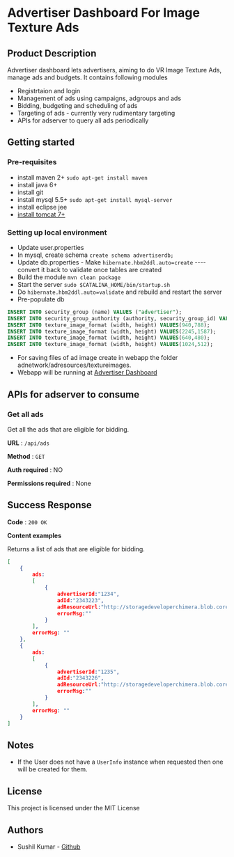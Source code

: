 
# Advertiser Dashboard For Image Texture Ads
## Product Description
Advertiser dashboard lets advertisers, aiming to do VR Image Texture Ads, manage ads and budgets. It contains following modules
* Registrtaion and login
* Management of ads using campaigns, adgroups and ads
* Bidding, budgeting and scheduling of ads
* Targeting of ads - currently very rudimentary targeting
* APIs for adserver to query all ads periodically

## Getting started
### Pre-requisites
*  install maven 2+ ```sudo apt-get install maven```
* install java 6+
*  install git
* install mysql 5.5+ ```sudo apt-get install mysql-server```
* install eclipse jee
* [install tomcat 7+](https://www.tecmint.com/install-apache-tomcat-in-centos/)

### Setting up local environment
* Update user.properties
*  In mysql, create schema ```create schema advertiserdb;```
* Update db.properties - Make ```hibernate.hbm2ddl.auto=create``` ---- convert it back to validate once tables are created
* Build the module ```mvn clean package```
* Start the server ```sudo $CATALINA_HOME/bin/startup.sh```
* Do ```hibernate.hbm2ddl.auto=validate``` and rebuild and restart the server
* Pre-populate db
```sql
INSERT INTO security_group (name) VALUES ("advertiser");
INSERT INTO security_group_authority (authority, security_group_id) VALUES ("ROLE_ADVERTISER", 1);
INSERT INTO texture_image_format (width, height) VALUES(940,788);
INSERT INTO texture_image_format (width, height) VALUES(2245,1587);
INSERT INTO texture_image_format (width, height) VALUES(640,480);
INSERT INTO texture_image_format (width, height) VALUES(1024,512);
```
* For saving files of ad image create in webapp the folder adnetwork/adresources/textureimages. 
* Webapp will be running at [Advertiser Dashboard](http://localhost:8080/advertiserdb)

## APIs for adserver to consume
### Get all ads
Get all the ads that are eligible for bidding.

**URL** : `/api/ads`

**Method** : `GET`

**Auth required** : NO

**Permissions required** : None

## Success Response

**Code** : `200 OK`

**Content examples**

Returns a list of ads that are eligible for bidding.

```json
[
	{
		ads: 
		[	
			{
				advertiserId:"1234",
				adId:"2343223",
				adResourceUrl:"http://storagedeveloperchimera.blob.core.windows.net/image-texture-ad-images/axssie23dssc.jpg",
				errorMsg:""
			}
		],
		errorMsg: ""
	},
	{
		ads: 
		[	
			{
				advertiserId:"1235",
				adId:"2343226",
				adResourceUrl:"http://storagedeveloperchimera.blob.core.windows.net/image-texture-ad-images/axssie23asdfsc.jpg",
				errorMsg:""
			}
		],
		errorMsg: ""
	}
]
```

## Notes

* If the User does not have a `UserInfo` instance when requested then one will
  be created for them.

## License

This project is licensed under the MIT License

## Authors
* Sushil Kumar - [Github](https://github.com/sushilmiitb)
